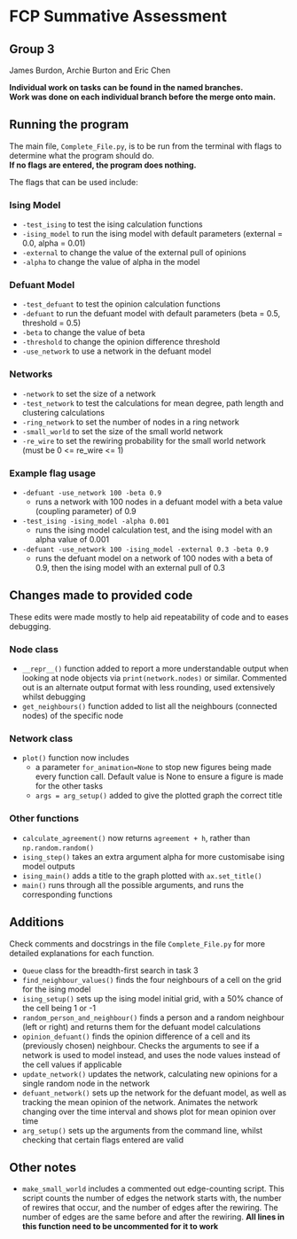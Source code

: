 # FCP Summative Assessment

## Group 3

James Burdon, Archie Burton and Eric Chen

**Individual work on tasks can be found in the named branches.** \
**Work was done on each individual branch before the merge onto main.**

## Running the program

The main file, `Complete_File.py`, is to be run from the terminal with flags
to determine what the program should do. \
**If no flags are entered, the program does nothing.**

The flags that can be used include:

### Ising Model

- `-test_ising` to test the ising calculation functions
- `-ising_model` to run the ising model with default parameters
(external = 0.0, alpha = 0.01)
- `-external` to change the value of the external pull of opinions
- `-alpha` to change the value of alpha in the model

### Defuant Model

- `-test_defuant` to test the opinion calculation functions
- `-defuant` to run the defuant model with default parameters
(beta = 0.5, threshold = 0.5)
- `-beta` to change the value of beta
- `-threshold` to change the opinion difference threshold
- `-use_network` to use a network in the defuant model

### Networks

- `-network` to set the size of a network
- `-test_network` to test the calculations for mean degree,
path length and clustering calculations
- `-ring_network` to set the number of nodes in a ring network
- `-small_world` to set the size of the small world network
- `-re_wire` to set the rewiring probability for the small world network
(must be 0 <= re_wire <= 1)

### Example flag usage

- `-defuant -use_network 100 -beta 0.9`
  - runs a network with 100 nodes in a defuant model with a beta value
  (coupling parameter) of 0.9
- `-test_ising -ising_model -alpha 0.001`
  - runs the ising model calculation test, and the ising model with an alpha
  value of 0.001
- `-defuant -use_network 100 -ising_model -external 0.3 -beta 0.9`
  - runs the defuant model on a network of 100 nodes with a beta of 0.9, then
  the ising model with an external pull of 0.3

## Changes made to provided code

These edits were made mostly to help aid repeatability of code and to eases
debugging.

### Node class

- `__repr__()` function added to report a more understandable output when
looking at node objects via `print(network.nodes)` or similar. Commented out is
an alternate output format with less rounding, used extensively whilst debugging
- `get_neighbours()` function added to list all the neighbours (connected nodes)
of the specific node

### Network class

- `plot()` function now includes
  - a parameter `for_animation=None` to stop new figures being made every
  function call. Default value is None to ensure a figure is made for the other
  tasks
  - `args = arg_setup()` added to give the plotted graph the correct title

### Other functions

- `calculate_agreement()` now returns `agreement + h`, rather than
`np.random.random()`
- `ising_step()` takes an extra argument alpha for more customisabe ising
model outputs
- `ising_main()` adds a title to the graph plotted with `ax.set_title()`
- `main()` runs through all the possible arguments, and runs the corresponding
functions

## Additions

Check comments and docstrings in the file `Complete_File.py` for more detailed
explanations for each function.

- `Queue` class for the breadth-first search in task 3
- `find_neighbour_values()` finds the four neighbours of a cell on the grid
for the ising model
- `ising_setup()` sets up the ising model initial grid, with a 50% chance of
the cell being 1 or -1
- `random_person_and_neighbour()` finds a person and a random neighbour
(left or right) and returns them for the defuant model calculations
- `opinion_defuant()` finds the opinion difference of a cell and its
(previously chosen) neighbour. Checks the arguments to see if a network is
used to model instead, and uses the node values instead of the cell values if
applicable
- `update_network()` updates the network, calculating new opinions for a single
random node in the network
- `defuant_network()` sets up the network for the defuant model, as well as
tracking the mean opinion of the network. Animates the network changing over the
time interval and shows plot for mean opinion over time
- `arg_setup()` sets up the arguments from the command line, whilst checking
that certain flags entered are valid

## Other notes

- `make_small_world` includes a commented out edge-counting script. This
script counts the number of edges the network starts with, the number of rewires
that occur, and the number of edges after the rewiring. The number of edges are
the same before and after the rewiring. 
**All lines in this function need to be uncommented for it to work**
